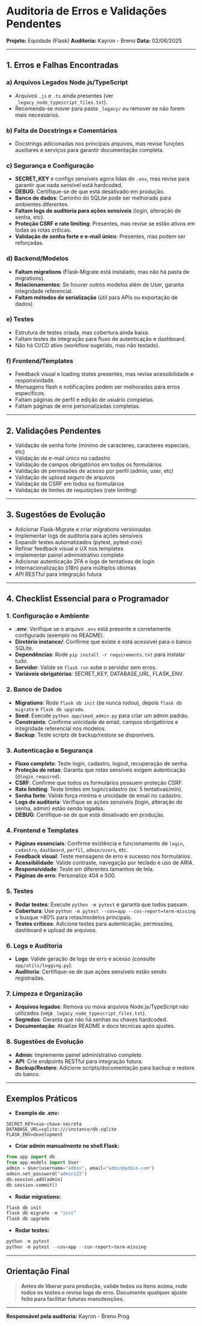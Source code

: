 # Auditoria de Erros e Validações Pendentes

**Projeto:** Equidade (Flask)
**Auditoria:** Kayron - Breno
**Data:** 02/06/2025

---

## 1. Erros e Falhas Encontradas

### a) Arquivos Legados Node.js/TypeScript
- Arquivos `.js` e `.ts` ainda presentes (ver `_legacy_node_typescript_files.txt`).
- Recomenda-se mover para pasta `_legacy/` ou remover se não forem mais necessários.

### b) Falta de Docstrings e Comentários
- Docstrings adicionadas nos principais arquivos, mas revise funções auxiliares e serviços para garantir documentação completa.

### c) Segurança e Configuração
- **SECRET_KEY** e configs sensíveis agora lidas do `.env`, mas revise para garantir que nada sensível está hardcoded.
- **DEBUG**: Certifique-se de que está desativado em produção.
- **Banco de dados**: Caminho do SQLite pode ser melhorado para ambientes diferentes.
- **Faltam logs de auditoria para ações sensíveis** (login, alteração de senha, etc).
- **Proteção CSRF e rate limiting**: Presentes, mas revise se estão ativos em todas as rotas críticas.
- **Validação de senha forte e e-mail único**: Presentes, mas podem ser reforçadas.

### d) Backend/Modelos
- **Faltam migrations** (Flask-Migrate está instalado, mas não há pasta de migrations).
- **Relacionamentos**: Se houver outros modelos além de User, garanta integridade referencial.
- **Faltam métodos de serialização** (útil para APIs ou exportação de dados).

### e) Testes
- Estrutura de testes criada, mas cobertura ainda baixa.
- Faltam testes de integração para fluxo de autenticação e dashboard.
- Não há CI/CD ativo (workflow sugerido, mas não testado).

### f) Frontend/Templates
- Feedback visual e loading states presentes, mas revise acessibilidade e responsividade.
- Mensagens flash e notificações podem ser melhoradas para erros específicos.
- Faltam páginas de perfil e edição de usuário completas.
- Faltam páginas de erro personalizadas completas.

---

## 2. Validações Pendentes

- Validação de senha forte (mínimo de caracteres, caracteres especiais, etc)
- Validação de e-mail único no cadastro
- Validação de campos obrigatórios em todos os formulários
- Validação de permissões de acesso por perfil (admin, user, etc)
- Validação de upload seguro de arquivos
- Validação de CSRF em todos os formulários
- Validação de limites de requisições (rate limiting)

---

## 3. Sugestões de Evolução

- Adicionar Flask-Migrate e criar migrations versionadas
- Implementar logs de auditoria para ações sensíveis
- Expandir testes automatizados (pytest, pytest-cov)
- Refinar feedback visual e UX nos templates
- Implementar painel administrativo completo
- Adicionar autenticação 2FA e logs de tentativas de login
- Internacionalização (i18n) para múltiplos idiomas
- API RESTful para integração futura

---

## 4. Checklist Essencial para o Programador

### 1. Configuração e Ambiente
- **.env**: Verifique se o arquivo `.env` está presente e corretamente configurado (exemplo no README).
- **Diretório instance/**: Confirme que existe e está acessível para o banco SQLite.
- **Dependências**: Rode `pip install -r requirements.txt` para instalar tudo.
- **Servidor**: Valide se `flask run` sobe o servidor sem erros.
- **Variáveis obrigatórias**: SECRET_KEY, DATABASE_URL, FLASK_ENV.

### 2. Banco de Dados
- **Migrations**: Rode `flask db init` (se nunca rodou), depois `flask db migrate` e `flask db upgrade`.
- **Seed**: Execute `python app/seed_admin.py` para criar um admin padrão.
- **Constraints**: Confirme unicidade de email, campos obrigatórios e integridade referencial nos modelos.
- **Backup**: Teste scripts de backup/restore se disponíveis.

### 3. Autenticação e Segurança
- **Fluxo completo**: Teste login, cadastro, logout, recuperação de senha.
- **Proteção de rotas**: Garanta que rotas sensíveis exigem autenticação (`@login_required`).
- **CSRF**: Confirme que todos os formulários possuem proteção CSRF.
- **Rate limiting**: Teste limites em login/cadastro (ex: 5 tentativas/min).
- **Senha forte**: Valide força mínima e unicidade de email no cadastro.
- **Logs de auditoria**: Verifique se ações sensíveis (login, alteração de senha, admin) estão sendo logadas.
- **DEBUG**: Certifique-se de que está desativado em produção.

### 4. Frontend e Templates
- **Páginas essenciais**: Confirme existência e funcionamento de `login`, `cadastro`, `dashboard`, `perfil`, `admin/users`, etc.
- **Feedback visual**: Teste mensagens de erro e sucesso nos formulários.
- **Acessibilidade**: Valide contraste, navegação por teclado e uso de ARIA.
- **Responsividade**: Teste em diferentes tamanhos de tela.
- **Páginas de erro**: Personalize 404 e 500.

### 5. Testes
- **Rodar testes**: Execute `python -m pytest` e garanta que todos passam.
- **Cobertura**: Use `python -m pytest --cov=app --cov-report=term-missing` e busque >80% para rotas/modelos principais.
- **Testes críticos**: Adicione testes para autenticação, permissões, dashboard e upload de arquivos.

### 6. Logs e Auditoria
- **Logs**: Valide geração de logs de erro e acesso (consulte `app/utils/logging.py`).
- **Auditoria**: Certifique-se de que ações sensíveis estão sendo registradas.

### 7. Limpeza e Organização
- **Arquivos legados**: Remova ou mova arquivos Node.js/TypeScript não utilizados (veja `_legacy_node_typescript_files.txt`).
- **Segredos**: Garanta que não há senhas ou chaves hardcoded.
- **Documentação**: Atualize README e docs técnicas após ajustes.

### 8. Sugestões de Evolução
- **Admin**: Implemente painel administrativo completo.
- **API**: Crie endpoints RESTful para integração futura.
- **Backup/Restore**: Adicione scripts/documentação para backup e restore do banco.

---

## Exemplos Práticos

- **Exemplo de .env:**
```
SECRET_KEY=sua-chave-secreta
DATABASE_URL=sqlite:///instance/db.sqlite
FLASK_ENV=development
```

- **Criar admin manualmente no shell Flask:**
```python
from app import db
from app.models import User
admin = User(username="admin", email="admin@admin.com")
admin.set_password("admin123")
db.session.add(admin)
db.session.commit()
```

- **Rodar migrations:**
```powershell
flask db init
flask db migrate -m "init"
flask db upgrade
```

- **Rodar testes:**
```powershell
python -m pytest
python -m pytest --cov=app --cov-report=term-missing
```

---

## Orientação Final

> **Antes de liberar para produção, valide todos os itens acima, rode todos os testes e revise logs de erro. Documente qualquer ajuste feito para facilitar futuras manutenções.**

---

**Responsável pela auditoria:** Kayron - Breno Prog
